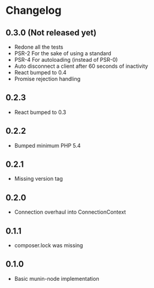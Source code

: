 # Changelog #

## 0.3.0 (Not released yet) ##
- Redone all the tests
- PSR-2 For the sake of using a standard
- PSR-4 For autoloading (instead of PSR-0)
- Auto disconnect a client after 60 seconds of inactivity
- React bumped to 0.4
- Promise rejection handling

## 0.2.3 ##
- React bumped to 0.3

## 0.2.2 ##
- Bumped minimum PHP 5.4

## 0.2.1 ##
- Missing version tag

## 0.2.0 ##
- Connection overhaul into ConnectionContext

## 0.1.1 ##
- composer.lock was missing

## 0.1.0 ##
- Basic munin-node implementation
